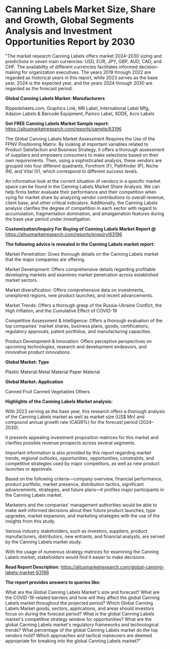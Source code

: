 <h1>Canning Labels Market Size, Share and Growth, Global Segments Analysis and Investment Opportunities Report by 2030</h1>

"The market research Canning Labels offers market 2024-2030 sizing and predictions in seven main currencies: USD, EUR, JPY, GBP, AUD, CAD, and CHF. The availability of different currencies facilitates informed decision-making for organization executives. The years 2019 through 2022 are regarded as historical years in this report, while 2023 serves as the base year, 2024 is the expected year, and the years 2024 through 2030 are regarded as the forecast period.

<b>Global Canning Labels Market: Manufacturers</b>

Rippedsheets.com, Graphics Link, MR Label, International Label Mfg, Adazon Labels & Barcode Equipment, Pamco Label, XODE, Acro Labels

<b>Get FREE Canning Labels Market Sample report:</b> <a href="https://altusmarketresearch.com/reports/sample/63196">https://altusmarketresearch.com/reports/sample/63196</a>

The Global Canning Labels Market Assessment Requires the Use of the FPNV Positioning Matrix. By looking at important variables related to Product Satisfaction and Business Strategy, it offers a thorough assessment of suppliers and empowers consumers to make selections based on their own requirements. Then, using a sophisticated analysis, these vendors are grouped into four different quadrants, Forefront (F), Pathfinder (P), Niche (N), and Vital (V), which correspond to different success levels.

An informative look at the current situation of vendors in a specific market space can be found in the Canning Labels Market Share Analysis. We can help firms better evaluate their performance and their competition when vying for market share by analyzing vendor contributions to overall revenue, client base, and other critical indicators. Additionally, the Canning Labels analysis clarifies the degree of competition in each sector with regard to accumulation, fragmentation domination, and amalgamation features during the base year period under investigation.

<b>Customization/Inquiry For Buying of Canning Labels Market Report @</b> <a href="https://altusmarketresearch.com/reports/enquiry/63196">https://altusmarketresearch.com/reports/enquiry/63196</a>

<b>The following advice is revealed in the Canning Labels market report:</b>

Market Penetration: Gives thorough details on the Canning Labels market that the major companies are offering.

Market Development: Offers comprehensive details regarding profitable developing markets and examines market penetration across established market sectors.

Market diversification: Offers comprehensive data on investments, unexplored regions, new product launches, and recent advancements.

Market Trends: Offers a thorough grasp of the Russia-Ukraine Conflict, the High Inflation, and the Cumulative Effect of COVID-19

Competitive Assessment & Intelligence: Offers a thorough evaluation of the top companies' market shares, business plans, goods, certifications, regulatory approvals, patent portfolios, and manufacturing capacities.

Product Development & Innovation: Offers perceptive perspectives on upcoming technologies, research and development endeavors, and innovative product innovations.

<b>Global Market: Type</b>

Plastic Material
Metal Material
Paper Material

<b>Global Market: Application</b>

Canned Fruit
Canned Vegetables
Others


<b>Highlights of the Canning Labels Market analysis:</b>

With 2023 serving as the base year, this research offers a thorough analysis of the Canning Labels market as well as market size (US$ Mn) and compound annual growth rate (CAGR%) for the forecast period (2024–2030).

It presents appealing investment proposition matrices for this market and clarifies possible revenue prospects across several segments.

Important information is also provided by this report regarding market trends, regional outlooks, opportunities, opportunities, constraints, and competitive strategies used by major competitors, as well as new product launches or approvals.

Based on the following criteria—company overview, financial performance, product portfolio, market presence, distribution tactics, significant advancements, strategies, and future plans—it profiles major participants in the Canning Labels market.

Marketers and the companies' management authorities would be able to make well-informed decisions about their future product launches, type upgrades, market expansion, and marketing strategies with the use of the insights from this study.

Various industry stakeholders, such as investors, suppliers, product manufacturers, distributors, new entrants, and financial analysts, are served by the Canning Labels market study.

With the usage of numerous strategy matrices for examining the Canning Labels market, stakeholders would find it easier to make decisions.

<b>Read Report Description:</b> <a href="https://altusmarketresearch.com/global-canning-labels-market-63196">https://altusmarketresearch.com/global-canning-labels-market-63196</a>

<b>The report provides answers to queries like:</b>

What are the Global Canning Labels Market's size and forecast?
What are the COVID-19-related barriers and how will they affect the global Canning Labels market throughout the projected period?
Which Global Canning Labels Market goods, sectors, applications, and areas should investors focus on during the forecast period?
What is the global Canning Labels market's competitive strategy window for opportunities?
What are the global Canning Labels market's regulatory frameworks and technological trends?
What percentage of the global Canning Labels market do the top vendors hold?
Which approaches and tactical maneuvers are deemed appropriate for breaking into the global Canning Labels market?"
